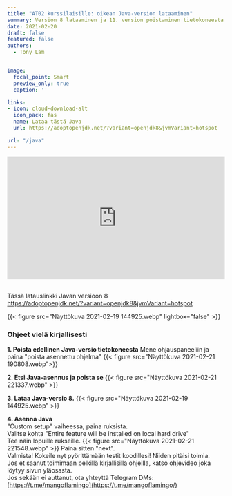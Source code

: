 ```yaml
---
title: "AT02 kurssilaisille: oikean Java-version lataaminen"
summary: Version 8 lataaminen ja 11. version poistaminen tietokoneesta.
date: 2021-02-20
draft: false
featured: false
authors:
  - Tony Lam


image:
  focal_point: Smart
  preview_only: true
  caption: ''

links:
- icon: cloud-download-alt
  icon_pack: fas
  name: Lataa tästä Java
  url: https://adoptopenjdk.net/?variant=openjdk8&jvmVariant=hotspot

url: "/java"
---
```

<div style="position: relative; padding-bottom: 56.25%; height: 0;">
<iframe
src="https://www.loom.com/embed/55fa2974fa8e4a12a2c4cf3fe06142a7"
loading="lazy"
frameborder="0"
webkitallowfullscreen mozallowfullscreen allowfullscreen style="position: absolute; top: 0; left: 0; width: 100%; height: 100%;"></iframe></div>

<br>

Tässä latauslinkki Javan versioon 8  
https://adoptopenjdk.net/?variant=openjdk8&jvmVariant=hotspot

{{< figure src="Näyttökuva 2021-02-19 144925.webp" lightbox="false" >}}

### Ohjeet vielä kirjallisesti

**1. Poista edellinen Java-versio tietokoneesta**
Mene ohjauspaneeliin ja paina "poista asennettu ohjelma"
{{< figure src="Näyttökuva 2021-02-21 190808.webp">}}

**2. Etsi Java-asennus ja poista se**
{{< figure src="Näyttökuva 2021-02-21 221337.webp" >}}

**3. Lataa Java-versio 8.**
{{< figure src="Näyttökuva 2021-02-19 144925.webp" >}}

**4. Asenna Java**  
"Custom setup" vaiheessa, paina ruksista.  
Valitse kohta "Entire feature will be installed on local hard drive"  
Tee näin lopuille rukseille.
{{< figure src="Näyttökuva 2021-02-21 221548.webp" >}}
Paina sitten "next".  
Valmista! Kokeile nyt pyörittämään testit koodillesi! Niiden pitäisi toimia.  
Jos et saanut toimimaan pelkillä kirjallisilla ohjeilla, katso ohjevideo joka löytyy sivun yläosasta.  
Jos sekään ei auttanut, ota yhteyttä Telegram DMs:  
[https://t.me/mangoflamingo](https://t.me/mangoflamingo/)
